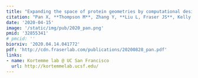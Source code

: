 ```yaml
---
title: "Expanding the space of protein geometries by computational design of ​de novo fold families. "
citation: "Pan X, **Thompson M**, Zhang Y, **Liu L, Fraser JS**, Kelly MJS, Kortemme T. *Science*. 2020."
date: '2020-04-15'
image: '/static/img/pub/2020_pan.png'
pmid: '32855341'
# pmcid: ''
biorxiv: '2020.04.14.041772'
pdf: 'http://cdn.fraserlab.com/publications/20200828_pan.pdf'
links:
- name: Kortemme lab @ UC San Francisco
  url: http://kortemmelab.ucsf.edu/
---
```

